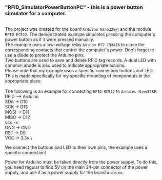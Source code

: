 ### "RFID_SimulatorPowerButtonPC" - this is a power button simulator for a computer.
\
The project was created for the board `Arduino Nano328P`, and the module `RFID-RC522`. The demonstrated example simulates pressing the computer's power button as if it were pressed manually. \
The example uses a low-voltage relay `Axicom MT2 C93416` to close the corresponding contacts that control the computer's power. Don't forget to use a diode to protect the Arduino pins. \
Two buttons are used to save and delete RFID tag records. A dual LED with common anode is also used to indicate appropriate actions. \
Please note that my example uses a specific connection buttons and LED. This is made specifically for my specific mounting of components in the appropriate place. \
\
The following is an example for connecting `RFID-RC522` to `Arduino Nano328P`: \
RFID    -->       Arduino \
    SDA    ->          D10 \
    SCK    ->          D13 \
    MOSI   ->          D11 \
    MISO   ->          D12 \
    vcc    -x \
    GNG    ->          GND \
    RST    ->          D9 \
    VCC    ->          3.3v \

We connect the buttons and LED to their own pins, the example uses a specific connection!

Power for Arduino must be taken directly from the power supply. To do this, you need regular to find 5V on the main 24-pin connector of the power supply, and use it as a power supply for the board `Arduino`.